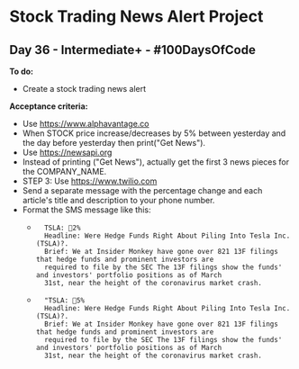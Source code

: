 # Stock Trading News Alert Project
## Day 36 - Intermediate+ - \#100DaysOfCode

**To do:**
* Create a stock trading news alert

**Acceptance criteria:**
* Use https://www.alphavantage.co
* When STOCK price increase/decreases by 5% between yesterday and the day before yesterday then print("Get News").
* Use https://newsapi.org
* Instead of printing ("Get News"), actually get the first 3 news pieces for the COMPANY_NAME. 
* STEP 3: Use https://www.twilio.com
* Send a separate message with the percentage change and each article's title and description to your phone number. 
* Format the SMS message like this: 
    * ```
        TSLA: 🔺2%
        Headline: Were Hedge Funds Right About Piling Into Tesla Inc. (TSLA)?. 
        Brief: We at Insider Monkey have gone over 821 13F filings that hedge funds and prominent investors are 
        required to file by the SEC The 13F filings show the funds' and investors' portfolio positions as of March 
        31st, near the height of the coronavirus market crash.
        ``` 
    * ```
        "TSLA: 🔻5%
        Headline: Were Hedge Funds Right About Piling Into Tesla Inc. (TSLA)?. 
        Brief: We at Insider Monkey have gone over 821 13F filings that hedge funds and prominent investors are 
        required to file by the SEC The 13F filings show the funds' and investors' portfolio positions as of March 
        31st, near the height of the coronavirus market crash.
        ```
